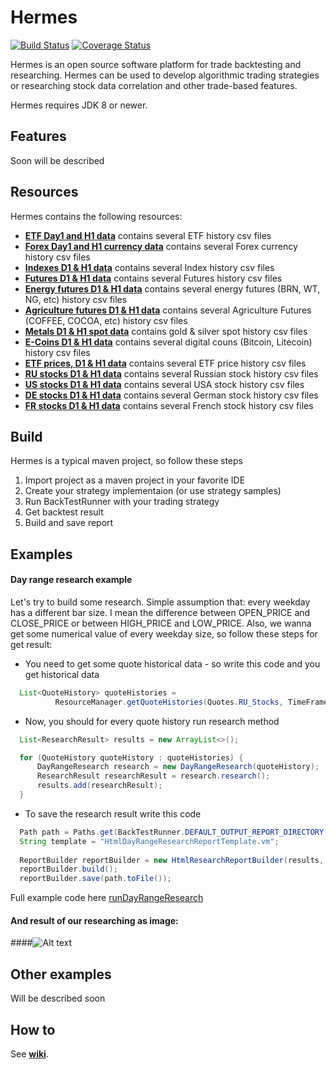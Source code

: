 # Hermes

[![Build Status](https://travis-ci.org/Almaz-KG/Hermes.svg?branch=master)](https://travis-ci.org/Almaz-KG/Hermes)
[![Coverage Status](https://coveralls.io/github/Almaz-KG/Hermes/badge.png?branch=master)](https://coveralls.io/github/Almaz-KG/Hermes?branch=master)

Hermes is an open source software platform for trade backtesting and researching. Hermes can be used to develop algorithmic trading strategies or researching stock data correlation and other trade-based features.

Hermes requires JDK 8 or newer.

Features
-
Soon will be described

Resources
-
Hermes contains the following resources:
  - [**ETF Day1 and H1 data**](hermesdataprovider/src/main/resources/qoute_data/quotes/D1) contains several ETF history csv files
  - [**Forex Day1 and H1 currency data**](hermesdataprovider/src/main/resources/qoute_data/quotes/D1) contains several Forex currency history csv files
  - [**Indexes D1 & H1 data**](hermesdataprovider/src/main/resources/qoute_data/quotes/D1) contains several Index history csv files
  - [**Futures D1 & H1 data**](hermesdataprovider/src/main/resources/qoute_data/quotes/D1) contains several Futures history csv files
  - [**Energy futures D1 & H1 data**](hermesdataprovider/src/main/resources/qoute_data/quotes/D1) contains several energy futures (BRN, WT, NG, etc)  history csv files
  - [**Agriculture futures D1 & H1 data**](hermesdataprovider/src/main/resources/qoute_data/quotes/D1) contains several Agriculture Futures (COFFEE, COCOA, etc) history csv files
  - [**Metals D1 & H1 spot data**](hermesdataprovider/src/main/resources/qoute_data/quotes/D1) contains gold & silver spot history csv files
  - [**E-Coins D1 & H1 data**](hermesdataprovider/src/main/resources/qoute_data/quotes/D1) contains several digital couns (Bitcoin, Litecoin) history csv files
  - [**ETF prices, D1 & H1 data**](hermesdataprovider/src/main/resources/qoute_data/quotes/D1) contains several ETF price history csv files
  - [**RU stocks D1 & H1 data**](hermesdataprovider/src/main/resources/qoute_data/quotes/D1) contains several Russian stock history csv files
  - [**US stocks D1 & H1 data**](hermesdataprovider/src/main/resources/qoute_data/quotes/D1) contains several USA stock history csv files
  - [**DE stocks D1 & H1 data**](hermesdataprovider/src/main/resources/qoute_data/quotes/D1) contains several German stock history csv files
  - [**FR stocks D1 & H1 data**](hermesdataprovider/src/main/resources/qoute_data/quotes/D1) contains several French stock history csv files

Build
-----
Hermes is a typical maven project, so follow these steps

1. Import project as a maven project in your favorite IDE
2. Create your strategy implementaion (or use strategy samples)
3. Run BackTestRunner with your trading strategy 
4. Get backtest result
5. Build and save report

Examples
-------
#### Day range research example
Let's try to build some research. Simple assumption that: every weekday has a different bar size. I mean the difference between OPEN_PRICE and CLOSE_PRICE or between HIGH_PRICE and LOW_PRICE. Also, we wanna get some numerical value of every weekday size, so follow these steps for get result:

* You need to get some quote historical data - so write this code and you get historical data

```java
  List<QuoteHistory> quoteHistories = 
          ResourceManager.getQuoteHistories(Quotes.RU_Stocks, TimeFrame.Day1);
``` 
* Now, you should for every quote history run research method

```java
  List<ResearchResult> results = new ArrayList<>();

  for (QuoteHistory quoteHistory : quoteHistories) {
      DayRangeResearch research = new DayRangeResearch(quoteHistory);
      ResearchResult researchResult = research.research();
      results.add(researchResult);
  }
```
* To save the research result write this code

```java
  Path path = Paths.get(BackTestRunner.DEFAULT_OUTPUT_REPORT_DIRECTORY + "barDayRangeResearch.html");
  String template = "HtmlDayRangeResearchReportTemplate.vm";
  
  ReportBuilder reportBuilder = new HtmlResearchReportBuilder(results, template);
  reportBuilder.build();
  reportBuilder.save(path.toFile());
```
Full example code here [runDayRangeResearch](src/main/java/examples/ResearchRunner.java) 

#### And result of our researching as image:
####![Alt text](https://cloud.githubusercontent.com/assets/2547372/10561045/22a974ba-7526-11e5-8530-64e5432f6932.png "Research report")

Other examples
------
Will be described soon

How to
------
See [**wiki**](https://github.com/Almaz-KG/Germes/wiki).



